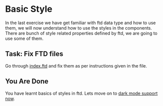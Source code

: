# Basic Style

In the last exercise we have get familiar with ftd data type and how to use
them, we will now understand how to use the styles in the components. There 
are bunch of style related properties defined by ftd, we are going to use some of
them.

## Task: Fix FTD files

Go through [index.ftd](index.ftd) and fix them as per instructions given in the 
file.

## You Are Done

You have learnt basics of styles in ftd. Lets move on to [dark mode
support now](../02-dark-mode-support/).
